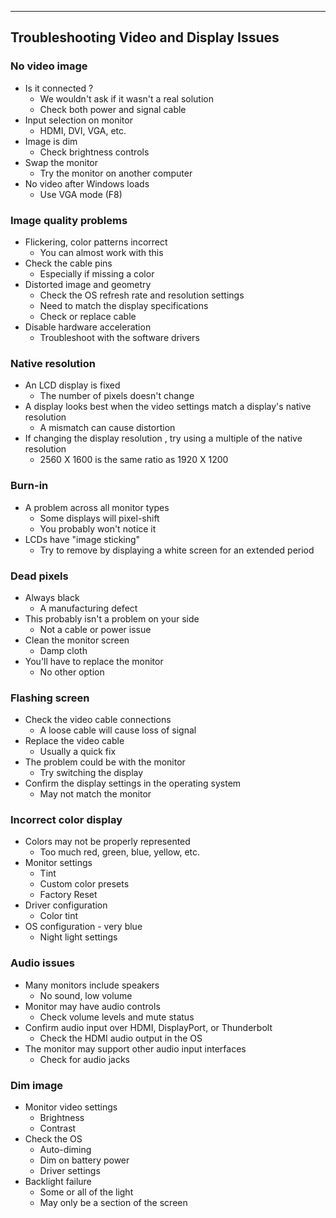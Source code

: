 
---

## Troubleshooting Video and Display Issues

### No video image
- Is it connected ?
	- We wouldn't ask if it wasn't a real solution
	- Check both power and signal cable
- Input selection on monitor
	- HDMI, DVI, VGA, etc.
- Image is dim
	- Check brightness controls
- Swap the monitor
	- Try the monitor on another computer
- No video after Windows loads
	- Use VGA mode (F8)

### Image quality problems 
- Flickering, color patterns incorrect
	- You can almost work with this
- Check the cable pins
	- Especially if missing a color
- Distorted image and geometry
	- Check the OS refresh rate and resolution settings
	- Need to match the display specifications
	- Check or replace cable
- Disable hardware acceleration
	- Troubleshoot with the software drivers

### Native resolution
- An LCD display is fixed
	- The number of pixels doesn't change
- A display looks best when the video settings match a display's native resolution
	- A mismatch can cause distortion
- If changing the display resolution , try using a multiple of the native resolution
	- 2560 X 1600 is the same ratio as 1920 X  1200

### Burn-in
- A problem across all monitor types
	- Some displays will pixel-shift
	- You probably won't notice it
- LCDs have "image sticking"
	- Try to remove by displaying a white screen for an extended period

### Dead pixels
- Always black
	- A manufacturing defect
- This probably isn't a problem on your side
	- Not a cable or power issue
- Clean the monitor screen
	- Damp cloth
- You'll have to replace the monitor
	- No other option

### Flashing screen
- Check the video cable connections
	- A loose cable will cause loss of signal
- Replace the video cable
	- Usually a quick fix
- The problem could be with the monitor
	- Try switching the display
- Confirm the display settings in the operating system
	-  May not match the monitor

### Incorrect color display
- Colors may not be properly represented
	- Too much red, green, blue, yellow, etc.
- Monitor settings
	- Tint
	- Custom color presets
	- Factory Reset
- Driver configuration
	- Color tint
- OS configuration - very blue
	- Night light settings

### Audio issues
- Many monitors include speakers
	- No sound, low volume
- Monitor may have audio controls
	- Check volume levels and mute status
- Confirm audio input over HDMI, DisplayPort, or Thunderbolt
	- Check the HDMI audio output in the OS
- The monitor may support other audio input interfaces
	- Check for audio jacks

### Dim image
- Monitor video settings
	- Brightness 
	- Contrast 
- Check the OS
	- Auto-diming
	- Dim on battery power
	- Driver settings
- Backlight failure
	- Some or all of the light
	- May only be a section of the screen

### 